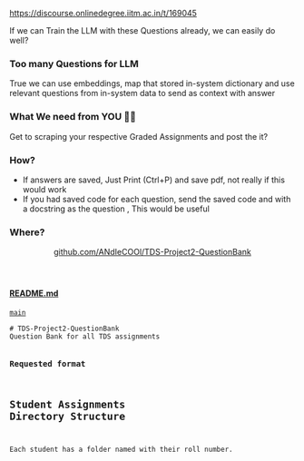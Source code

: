 https://discourse.onlinedegree.iitm.ac.in/t/169045

</h3>
<p>If we can Train the LLM with these Questions already, we can easily do well?</p>
<h3><a class="anchor" href="#p-602891-too-many-questions-for-llm-4" name="p-602891-too-many-questions-for-llm-4"></a>Too many Questions for LLM </h3>
<p>True we can use embeddings, map that stored in-system dictionary and use relevant questions from in-system data to send as context with answer</p>
<h3><a class="anchor" href="#p-602891-what-we-need-from-you-5" name="p-602891-what-we-need-from-you-5"></a>What We need from YOU 🫵🏽</h3>
<p>Get to scraping your respective Graded Assignments and post the it?</p>
<h3><a class="anchor" href="#p-602891-how-6" name="p-602891-how-6"></a>How?</h3>
<ul>
<li>If answers are saved, Just Print (Ctrl+P) and save pdf, not really if this would work</li>
<li>If you had saved code for each question, send the saved code and with a docstring as the question , This would be useful </li>
</ul>
<h3><a class="anchor" href="#p-602891-where-7" name="p-602891-where-7"></a>Where?</h3>
<aside class="onebox githubblob" data-onebox-src="https://github.com/ANdIeCOOl/TDS-Project2-QuestionBank/blob/main/README.md">
<header class="source">
<a href="https://github.com/ANdIeCOOl/TDS-Project2-QuestionBank/blob/main/README.md" rel="noopener nofollow ugc" target="_blank">github.com/ANdIeCOOl/TDS-Project2-QuestionBank</a>
</header>
<article class="onebox-body">
<h4><a href="https://github.com/ANdIeCOOl/TDS-Project2-QuestionBank/blob/main/README.md" rel="noopener nofollow ugc" target="_blank">README.md</a></h4>
<div class="git-blob-info">
<a href="https://github.com/ANdIeCOOl/TDS-Project2-QuestionBank/blob/main/README.md" rel="noopener nofollow ugc"><code>main</code></a>
</div>
<pre><code class="lang-md"># TDS-Project2-QuestionBank
Question Bank for all TDS assignments

# Requested format
## Student Assignments Directory Structure

Each student has a folder named with their roll number.